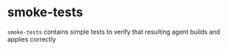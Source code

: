 # smoke-tests

`smoke-tests` contains simple tests to verify that resulting agent builds and applies correctly
